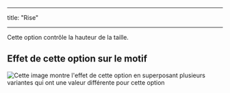 - - -
title: "Rise"
- - -

Cette option contrôle la hauteur de la taille.

## Effet de cette option sur le motif

![Cette image montre l'effet de cette option en superposant plusieurs variantes qui ont une valeur différente pour cette option](ursula_rise_sample.svg "Effect of this option on the pattern")
